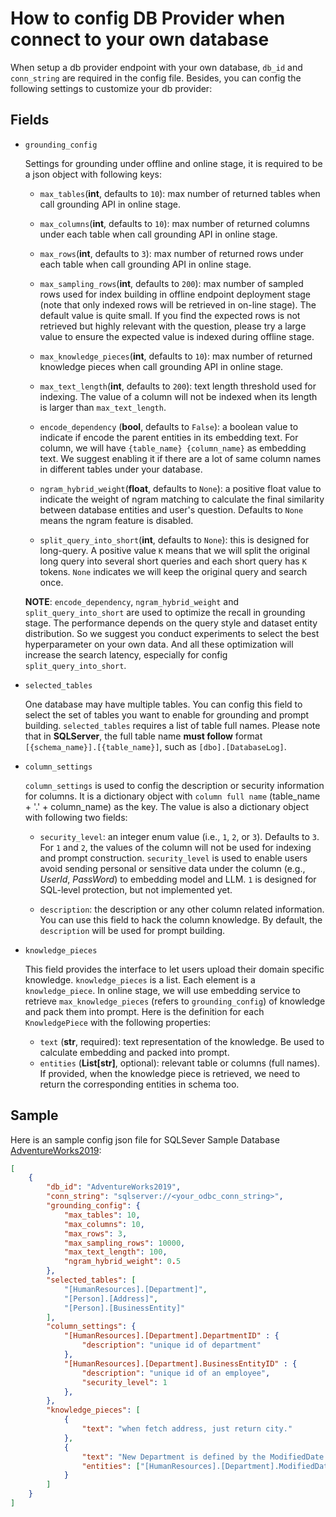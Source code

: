 
# How to config DB Provider when connect to your own database

When setup a db provider endpoint with your own database, `db_id` and `conn_string` are required in the config file.
Besides, you can config the following settings to customize your db provider:

## Fields

- `grounding_config`
    
    Settings for grounding under offline and online stage, it is required to be a json object with following keys:

    - `max_tables`(**int**, defaults to `10`): max number of returned tables when call grounding API in online stage.
    
    - `max_columns`(**int**, defaults to `10`): max number of returned columns under each table when call grounding API in online stage.
    
    - `max_rows`(**int**, defaults to `3`): max number of returned rows under each table when call grounding API in online stage.
  
    - `max_sampling_rows`(**int**, defaults to `200`): max number of sampled rows used for index building in offline endpoint deployment stage (note that only indexed rows will be retrieved in on-line stage). The default value is quite small. If you find the expected rows is not retrieved but highly relevant with the question, please try a large value to ensure the expected value is indexed during offline stage.
    
    - `max_knowledge_pieces`(**int**, defaults to `10`): max number of returned knowledge pieces when call grounding API in online stage.
 
    - `max_text_length`(**int**, defaults to `200`): text length threshold used for indexing. The value of a column will not be indexed when its length is larger than `max_text_length`. 
    
    - `encode_dependency` (**bool**, defaults to `False`): a boolean value to indicate if encode the parent entities in its embedding text. For column, we will have `{table_name} {column_name}` as embedding text. We suggest enabling it if there are a lot of same column names in different tables under your database.
  
    - `ngram_hybrid_weight`(**float**, defaults to `None`): a positive float value to indicate the weight of ngram matching to calculate the final similarity between database entities and user's question. Defaults to `None` means the ngram feature is disabled.
    
    - `split_query_into_short`(**int**, defaults to `None`): this is designed for long-query. A positive value `K` means that we will split the original long query into several short queries and each short query has `K` tokens. `None` indicates we will keep the original query and search once.

    **NOTE**: `encode_dependency`, `ngram_hybrid_weight` and `split_query_into_short` are used to optimize the recall in grounding stage. The performance depends on the query style and dataset entity distribution. So we suggest you conduct experiments to select the best hyperparameter on your own data. And all these optimization will increase the search latency, especially for config `split_query_into_short`.


- `selected_tables`
  
  One database may have multiple tables. You can config this field to select the set of tables you want to enable for grounding and prompt building. `selected_tables` requires a list of table full names. Please note that in **SQLServer**, the full table name **must follow** format `[{schema_name}].[{table_name}]`, such as `[dbo].[DatabaseLog]`.

- `column_settings`
  
  `column_settings` is used to config the description or security information for columns. It is a dictionary object with `column full name` (table_name + '.' + column_name) as the key. The value is also a dictionary object with following two fields:
  
  - `security_level`: an integer enum value (i.e., `1`, `2`, or `3`). Defaults to `3`. For `1` and `2`, the values of the column will not be used for indexing and prompt construction. `security_level` is used to enable users avoid sending personal or sensitive data under the column (e.g., *UserId*, *PassWord*) to embedding model and LLM. `1` is designed for SQL-level protection, but not implemented yet.
  
  - `description`: the description or any other column related information. You can use this field to hack the column knowledge. By default, the `description` will be used for prompt building.

- `knowledge_pieces`

  This field provides the interface to let users upload their domain specific knowledge. `knowledge_pieces` is a list. Each element is a `knowledge_piece`. In online stage, we will use embedding service to retrieve `max_knowledge_pieces` (refers to `grounding_config`) of knowledge and pack them into prompt. Here is the definition for each `KnowledgePiece` with the following properties: 
  -  `text` (**str**, required): text representation of the knowledge. Be used to calculate embedding and packed into prompt.
  -  `entities` (**List[str]**, optional): relevant table or columns (full names). If provided, when the knowledge piece is retrieved, we need to return the corresponding entities in schema too.


## Sample
Here is an sample config json file for SQLSever Sample Database [AdventureWorks2019](https://learn.microsoft.com/en-us/sql/samples/adventureworks-install-configure?view=sql-server-ver16&tabs=ssms):

```json
[
    {
        "db_id": "AdventureWorks2019",
        "conn_string": "sqlserver://<your_odbc_conn_string>",
        "grounding_config": {
            "max_tables": 10,
            "max_columns": 10,
            "max_rows": 3,
            "max_sampling_rows": 10000,
            "max_text_length": 100,
            "ngram_hybrid_weight": 0.5
        },
        "selected_tables": [
            "[HumanResources].[Department]",
            "[Person].[Address]",
            "[Person].[BusinessEntity]"
        ],
        "column_settings": {
            "[HumanResources].[Department].DepartmentID" : {
                "description": "unique id of department"
            },
            "[HumanResources].[Department].BusinessEntityID" : {
                "description": "unique id of an employee",
                "security_level": 1
            },
        },
        "knowledge_pieces": [
            {
                "text": "when fetch address, just return city."
            },
            {
                "text": "New Department is defined by the ModifiedDate. New department = true if ModifiedDate is in recent 6 month.",
                "entities": ["[HumanResources].[Department].ModifiedDate"]
            }
        ]
    }
]
```